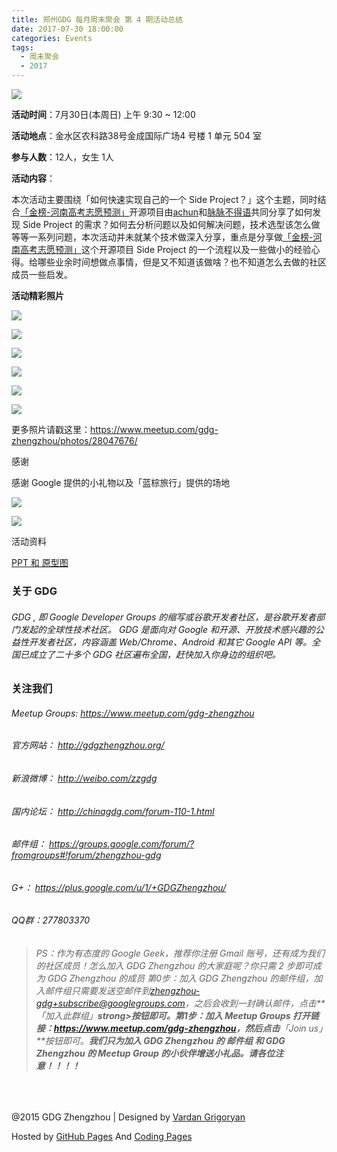 ```yaml
---
title: 郑州GDG 每月周末聚会 第 4 期活动总结
date: 2017-07-30 18:00:00
categories: Events
tags:
  - 周末聚会
  - 2017
---
```


[![](http://www.gdgzhengzhou.org/upload/event/gdg-event-weekend-party-945x500.jpg)](http://www.gdgzhengzhou.org/events/gdg-event-the-weekend-party-4.html#)

**活动时间**：7月30日(本周日) 上午 9:30 ~ 12:00

**活动地点**：金水区农科路38号金成国际广场4 号楼 1 单元 504 室

**参与人数**：12人，女生 1人

**活动内容**：

本次活动主要围绕「如何快速实现自己的一个 Side Project？」这个主题，同时结合[「金榜-河南高考志愿预测」](http://jinbang.gdgzhengzhou.org/)开源项目由[achun](https://github.com/achun)和[脉脉不得语](https://github.com/inferjay)共同分享了如何发现 Side Project 的需求？如何去分析问题以及如何解决问题，技术选型该怎么做等等一系列问题，本次活动并未就某个技术做深入分享，重点是分享做[「金榜-河南高考志愿预测」](http://jinbang.gdgzhengzhou.org/)这个开源项目 Side Project 的一个流程以及一些做小的经验心得。给哪些业余时间想做点事情，但是又不知道该做啥？也不知道怎么去做的社区成员一些启发。

<!-- more -->

**活动精彩照片**

![](https://ws1.sinaimg.cn/large/006tKfTcly1fi1v4bvzxzj30zk0qo40u.jpg)

![](https://ws4.sinaimg.cn/large/006tKfTcly1fi1v4db6vej30zk0qojtr.jpg)

![](https://ws1.sinaimg.cn/large/006tKfTcly1fi1v4cvhsej30zk0qoq56.jpg)

![](https://ws2.sinaimg.cn/large/006tKfTcly1fi1v4c84myj30zk0qodi3.jpg)

![](https://ws4.sinaimg.cn/large/006tKfTcly1fi1v4dlotmj30zk0qotbc.jpg)

![](https://ws4.sinaimg.cn/large/006tKfTcly1fi1v4d2laoj30zk0qotbb.jpg)

更多照片请戳这里：<https://www.meetup.com/gdg-zhengzhou/photos/28047676/>

感谢

感谢 Google 提供的小礼物以及「蓝棕旅行」提供的场地

![](https://ws4.sinaimg.cn/large/006tKfTcly1fi1wsyb8jsj308y02zt98.jpg) 

![](https://ws3.sinaimg.cn/large/006tKfTcly1fi1wsyh2qlj307s07s3z5.jpg)

活动资料

[PPT 和 原型图](https://github.com/GDGZhengzhou/Events/tree/master/WeekendParty/Issue%234)

### 关于 GDG

###### GDG , 即 Google Developer Groups 的缩写或谷歌开发者社区，是谷歌开发者部门发起的全球性技术社区。 GDG 是面向对 Google 和开源、开放技术感兴趣的公益性开发者社区，内容涵盖 Web/Chrome、Android 和其它 Google API 等。全国已成立了二十多个 GDG 社区遍布全国，赶快加入你身边的组织吧。

### 关注我们

###### Meetup Groups: <https://www.meetup.com/gdg-zhengzhou>

###### 官方网站： <http://gdgzhengzhou.org/>

###### 新浪微博： <http://weibo.com/zzgdg>

###### 国内论坛： <http://chinagdg.com/forum-110-1.html>

###### 邮件组： <https://groups.google.com/forum/?fromgroups#!forum/zhengzhou-gdg>

###### G+： <https://plus.google.com/u/1/+GDGZhengzhou/>

###### QQ群：277803370

> ###### PS：作为有态度的 Google Geek，推荐你注册 Gmail 账号，还有成为我们的社区成员！怎么加入 GDG Zhengzhou 的大家庭呢？你只需 2 步即可成为 GDG Zhengzhou 的成员 第0步：加入 GDG Zhengzhou 的邮件组，加入邮件组只需要发送空邮件到[zhengzhou-gdg+subscribe@googlegroups.com](mailto:zhengzhou-gdg+subscribe@googlegroups.com)，之后会收到一封确认邮件，点击**「加入此群组」**strong>按钮即可。第1步：加入 Meetup Groups 打开链接：<https://www.meetup.com/gdg-zhengzhou>，然后点击**「Join us」**按钮即可。**我们只为加入 GDG Zhengzhou 的 邮件组 和 GDG Zhengzhou 的 Meetup Group 的小伙伴增送小礼品。请各位注意！！！！**

​     

@2015 GDG Zhengzhou | Designed by [Vardan Grigoryan](http://vg.am/)

Hosted by [GitHub Pages](https://pages.github.com/) And [Coding Pages](https://pages.coding.net/)
